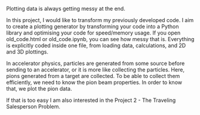 Plotting data is always getting messy at the end.  

In this project, I would like to transform my previously developed code. I aim to create a plotting generator by transforming your code into a Python library and optimising your code for speed/memory usage.
If you open old_code.html or old_code.ipynb, you can see how messy that is. Everything is explicitly coded inside one file, from loading data, calculations, and 2D and 3D plottings.

In accelerator physics, particles are generated from some source before sending to an accelerator, or it is more like collecting the particles. Here, pions generated from a target are collected. To be able to collect them efficiently, we need to know the pion beam properties. In order to know that, we plot the pion data.



If that is too easy I am also interested in the Project 2 - The Traveling Salesperson Problem.

